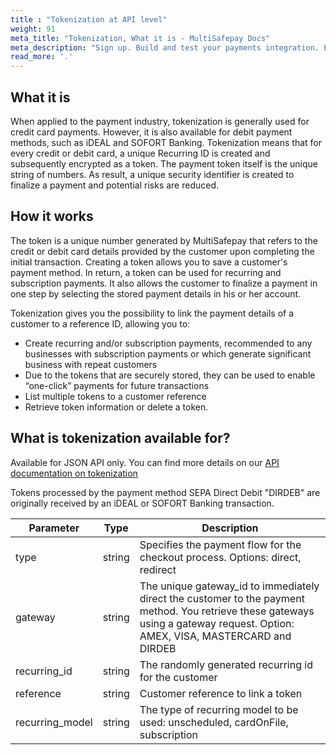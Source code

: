 ```yaml
---
title : "Tokenization at API level"
weight: 91
meta_title: "Tokenization, What it is - MultiSafepay Docs"
meta_description: "Sign up. Build and test your payments integration. Explore our products and services. Use our API Reference, SDKs, and wrappers. Get support."
read_more: '.'
---
```


## What it is
When applied to the payment industry, tokenization is generally used for credit card payments. However, it is also available for debit payment methods, such as iDEAL and SOFORT Banking. Tokenization means that for every credit or debit card, a unique Recurring ID is created and subsequently encrypted as a token. The payment token itself is the unique string of numbers. As result, a unique security identifier is created to finalize a payment and potential risks are reduced.


## How it works
The token is a unique number generated by MultiSafepay that refers to the credit or debit card details provided by the customer upon completing the initial transaction. Creating a token allows you to save a customer's payment method. In return, a token can be used for recurring and subscription payments. It also allows the customer to finalize a payment in one step by selecting the stored payment details in his or her account. 

Tokenization gives you the possibility to link the payment details of a customer to a reference ID, allowing you to: 

* Create recurring and/or subscription payments, recommended to any businesses with subscription payments or which generate significant business with repeat customers
* Due to the tokens that are securely stored, they can be used to enable “one-click” payments for future transactions
* List multiple tokens to a customer reference
* Retrieve token information or delete a token.

## What is tokenization available for?

Available for JSON API only. You can find more details on our [API documentation on tokenization](/api/#tokenization-recurring-model)

Tokens processed by the payment method SEPA Direct Debit "DIRDEB" are originally received by an iDEAL or SOFORT Banking transaction. 

| Parameter                      | Type      | Description |
|--------------------------------|-----------|-----------------------------------------------------------------------------------------|
| type | string | Specifies the payment flow for the checkout process. Options: direct, redirect |
| gateway | string | The unique gateway_id to immediately direct the customer to the payment method. You retrieve these gateways using a gateway request. Option: AMEX, VISA, MASTERCARD and DIRDEB |
| recurring_id | string | The randomly generated recurring id for the customer |
| reference | string | Customer reference to link a token |
| recurring_model | string | The type of recurring model to be used: unscheduled, cardOnFile, subscription  |




